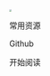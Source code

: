 <img src="D:\docsify-demo\_coverpage.assets\QQ图片20210216164235.jpg" style="zoom: 25%;" />

常用资源

Github

开始阅读